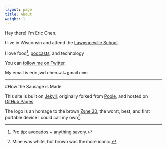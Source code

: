 ```yaml
---
layout: page
title: About
weight: 1
---
```


Hey there! I'm Eric Chen.

I live in Wisconsin and attend the [Lawrenceville School](http://www.lawrenceville.org/index.aspx).

I love food[^1], [podcasts](/my-favorite-podcasts), and technology.

You can [follow me on Twitter](https://twitter.com/ericjwdchen).

My email is eric.jwd.chen~at~gmail.com.

<hr>

#How the Sausage is Made

This site is built on [Jekyll](http://jekyllrb.com/), originally forked from [Poole](http://getpoole.com/), and hosted on [GitHub Pages](https://pages.github.com/).

The logo is an homage to the brown [Zune 30](http://en.wikipedia.org/wiki/Zune_30), the worst, best, and first portable device I could call my own[^2].

[^1]: Pro tip: avocados + anything savory.

[^2]: Mine was white, but brown was the more iconic.
